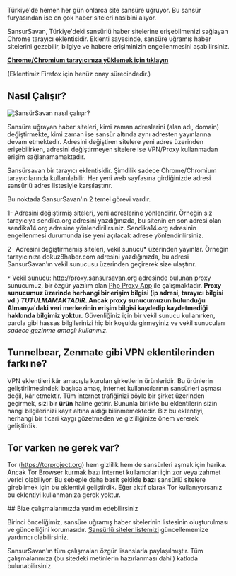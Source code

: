 Türkiye'de hemen her gün onlarca site sansüre uğruyor. Bu sansür furyasından ise en çok haber siteleri nasibini alıyor. 

SansurSavan, Türkiye'deki sansürlü haber sitelerine erişebilmenizi sağlayan Chrome tarayıcı eklentisidir. Eklenti sayesinde, sansüre uğramış haber sitelerini gezebilir, bilgiye ve habere erişiminizin engellenmesini aşabilirsiniz.

[**Chrome/Chromium tarayıcınıza yüklemek için tıklayın**](https://chrome.google.com/webstore/detail/sans%C3%BCrsavan/iadmdopibichlaibpedpolfemeapmhdn)

(Eklentimiz Firefox için henüz onay sürecindedir.) 

## Nasıl Çalışır?

![SansürSavan nasıl çalışır?](https://github.com/kolektif/sansursavan/raw/gh-pages/sansursavan.png)

Sansüre uğrayan haber siteleri, kimi zaman adreslerini (alan adı, domain) değiştirmekte, kimi zaman ise sansür altında aynı adresten yayınlarına devam etmektedir. Adresini değiştiren sitelere yeni adres üzerinden erişebilirken, adresini değiştirmeyen sitelere ise VPN/Proxy kullanmadan erişim sağlanamamaktadır.

Sansürsavan bir tarayıcı eklentisidir. Şimdilik sadece Chrome/Chromium tarayıcılarında kullanılabilir. Her yeni web sayfasına girdiğinizde adresi sansürlü adres listesiyle karşılaştırır.

Bu noktada SansurSavan'ın 2 temel görevi vardır.

1- Adresini değiştirmiş siteleri, yeni adreslerine yönlendirir. Örneğin siz tarayıcıya sendika.org adresini yazdığınızda, bu sitenin en son adresi olan sendika14.org adresine yönlendirilirsiniz. Sendika14.org adresinin engellenmesi durumunda ise yeni açılacak adrese yönlendirilirsiniz.

2- Adresini değiştirmemiş siteleri, vekil sunucu* üzerinden yayınlar. Örneğin tarayıcınıza dokuz8haber.com adresini yazdığınızda, bu adresi SansurSavan'ın vekil sunucusu üzerinden geçirerek size ulaştırır.

`*` [Vekil sunucu](https://tr.wikipedia.org/wiki/Vekil_sunucu): http://proxy.sansursavan.org adresinde bulunan proxy sunucumuz, bir özgür yazılım olan [Php Proxy App](https://github.com/kolektif/php-proxy-app) ile çalışmaktadır. **Proxy sunucumuz üzerinde herhangi bir erişim bilgisi (ip adresi, tarayıcı bilgisi vd.) _TUTULMAMAKTADIR_. Ancak proxy sunucumuzun bulunduğu Almanya'daki veri merkezinin erişim bilgisi kaydedip kaydetmediği hakkında bilgimiz yoktur.**
Güvenliğiniz için bir vekil sunucu kullanırken, parola gibi hassas bilgilerinizi hiç bir koşulda girmeyiniz ve vekil sunucuları _sadece gezinme amaçlı kullanınız_.

## Tunnelbear, Zenmate gibi VPN eklentilerinden farkı ne?

VPN eklentileri kâr amacıyla kurulan şirketlerin ürünleridir. Bu ürünlerin geliştirilmesindeki başlıca amaç, internet kullanıcılarının sansürleri aşması değil, kâr etmektir. Tüm internet trafiğinizi böyle bir şirket üzerinden geçirmek, sizi bir **ürün** haline getirir. Bununla birlikte bu eklentilerin sizin hangi bilgilerinizi kayıt altına aldığı bilinmemektedir. Biz bu eklentiyi, herhangi bir ticari kaygı gözetmeden ve gizliliğinize önem vererek geliştirdik.

## Tor varken ne gerek var?

Tor (https://torproject.org) hem gizlilik hem de sansürleri aşmak için harika. Ancak Tor Browser kurmak bazı internet kullanıcıları için zor veya zahmet verici olabiliyor. Bu sebeple daha basit şekilde **bazı** sansürlü sitelere girebilmek için bu eklentiyi geliştirdik. Eğer aktif olarak Tor kullanıyorsanız bu eklentiyi kullanmanıza gerek yoktur.

## Bize çalışmalarımızda yardım edebilirsiniz

Birinci önceliğimiz, sansüre uğramış haber sitelerinin listesinin oluşturulması ve güncelliğini korumasıdır. [Sansürlü siteler listemizi](https://github.com/kolektif/sansur-listesi/blob/master/liste.json) güncellememize yardımcı olabilirsiniz. 

SansurSavan'ın tüm çalışmaları özgür lisanslarla paylaşılmıştır. Tüm çalışmalarımıza (bu sitedeki metinlerin hazırlanması dahil) katkıda bulunabilirsiniz.
